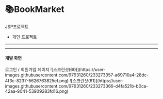# 📚BookMarket
JSP프로젝트
- 개인 프로젝트
<hr>

<hr>
<h4>개발 화면</h4>
 로그인 / 회원가입 페이지
![스크린샷(60)](https://user-images.githubusercontent.com/97931260/233273357-a69710a4-28dc-4f3c-8237-5626763825ef.png)
![스크린샷(61)](https://user-images.githubusercontent.com/97931260/233273369-d4fa521b-b0ca-42aa-9041-53909283fd16.png)
